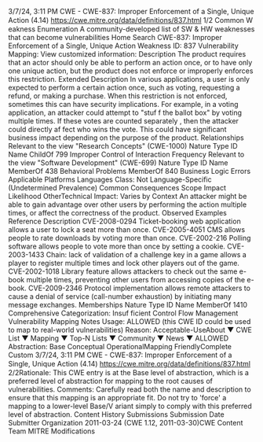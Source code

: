3/7/24, 3:11 PM CWE - CWE-837: Improper Enforcement of a Single, Unique Action (4.14)
https://cwe.mitre.org/data/deﬁnitions/837.html 1/2
Common W eakness Enumeration
A community-developed list of SW & HW weaknesses that can become
vulnerabilities
Home Search
CWE-837: Improper Enforcement of a Single, Unique Action
Weakness ID: 837
Vulnerability Mapping: 
View customized information:
 Description
The product requires that an actor should only be able to perform an action once, or to have only one unique action, but the product
does not enforce or improperly enforces this restriction.
 Extended Description
In various applications, a user is only expected to perform a certain action once, such as voting, requesting a refund, or making a
purchase. When this restriction is not enforced, sometimes this can have security implications. For example, in a voting application,
an attacker could attempt to "stuf f the ballot box" by voting multiple times. If these votes are counted separately , then the attacker
could directly af fect who wins the vote. This could have significant business impact depending on the purpose of the product.
 Relationships
 Relevant to the view "Research Concepts" (CWE-1000)
Nature Type ID Name
ChildOf 799 Improper Control of Interaction Frequency
 Relevant to the view "Software Development" (CWE-699)
Nature Type ID Name
MemberOf 438 Behavioral Problems
MemberOf 840 Business Logic Errors
 Applicable Platforms
Languages
Class: Not Language-Specific (Undetermined Prevalence)
 Common Consequences
Scope Impact Likelihood
OtherTechnical Impact: Varies by Context
An attacker might be able to gain advantage over other users by performing the action multiple times, or
affect the correctness of the product.
 Observed Examples
Reference Description
CVE-2008-0294 Ticket-booking web application allows a user to lock a seat more than once.
CVE-2005-4051 CMS allows people to rate downloads by voting more than once.
CVE-2002-216 Polling software allows people to vote more than once by setting a cookie.
CVE-2003-1433 Chain: lack of validation of a challenge key in a game allows a player to register multiple times and lock
other players out of the game.
CVE-2002-1018 Library feature allows attackers to check out the same e-book multiple times, preventing other users
from accessing copies of the e-book.
CVE-2009-2346 Protocol implementation allows remote attackers to cause a denial of service (call-number exhaustion)
by initiating many message exchanges.
 Memberships
Nature Type ID Name
MemberOf 1410 Comprehensive Categorization: Insuf ficient Control Flow Management
 Vulnerability Mapping Notes
Usage: ALLOWED (this CWE ID could be used to map to real-world vulnerabilities)
Reason: Acceptable-UseAbout ▼ CWE List ▼ Mapping ▼ Top-N Lists ▼ Community ▼ News ▼
ALLOWED
Abstraction: Base
Conceptual OperationalMapping
FriendlyComplete Custom
3/7/24, 3:11 PM CWE - CWE-837: Improper Enforcement of a Single, Unique Action (4.14)
https://cwe.mitre.org/data/deﬁnitions/837.html 2/2Rationale:
This CWE entry is at the Base level of abstraction, which is a preferred level of abstraction for mapping to the root causes of
vulnerabilities.
Comments:
Carefully read both the name and description to ensure that this mapping is an appropriate fit. Do not try to 'force' a mapping to a
lower-level Base/V ariant simply to comply with this preferred level of abstraction.
 Content History
 Submissions
Submission Date Submitter Organization
2011-03-24
(CWE 1.12, 2011-03-30)CWE Content Team MITRE
 Modifications